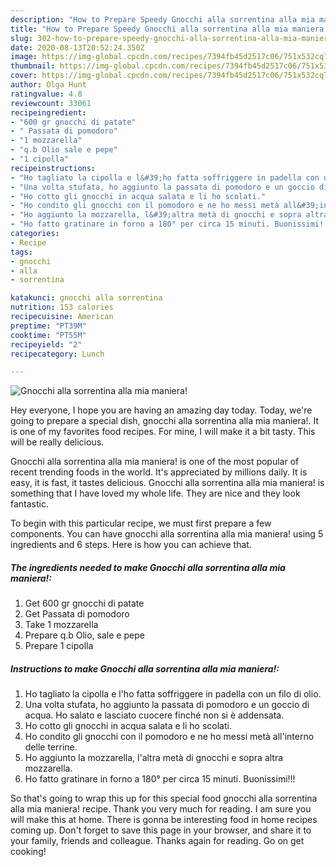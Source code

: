 ```yaml
---
description: "How to Prepare Speedy Gnocchi alla sorrentina alla mia maniera!"
title: "How to Prepare Speedy Gnocchi alla sorrentina alla mia maniera!"
slug: 302-how-to-prepare-speedy-gnocchi-alla-sorrentina-alla-mia-maniera
date: 2020-08-13T20:52:24.350Z
image: https://img-global.cpcdn.com/recipes/7394fb45d2517c06/751x532cq70/gnocchi-alla-sorrentina-alla-mia-maniera-recipe-main-photo.jpg
thumbnail: https://img-global.cpcdn.com/recipes/7394fb45d2517c06/751x532cq70/gnocchi-alla-sorrentina-alla-mia-maniera-recipe-main-photo.jpg
cover: https://img-global.cpcdn.com/recipes/7394fb45d2517c06/751x532cq70/gnocchi-alla-sorrentina-alla-mia-maniera-recipe-main-photo.jpg
author: Olga Hunt
ratingvalue: 4.8
reviewcount: 33061
recipeingredient:
- "600 gr gnocchi di patate"
- " Passata di pomodoro"
- "1 mozzarella"
- "q.b Olio sale e pepe"
- "1 cipolla"
recipeinstructions:
- "Ho tagliato la cipolla e l&#39;ho fatta soffriggere in padella con un filo di olio."
- "Una volta stufata, ho aggiunto la passata di pomodoro e un goccio di acqua. Ho salato e lasciato cuocere finché non si è addensata."
- "Ho cotto gli gnocchi in acqua salata e li ho scolati."
- "Ho condito gli gnocchi con il pomodoro e ne ho messi metà all&#39;interno delle terrine."
- "Ho aggiunto la mozzarella, l&#39;altra metà di gnocchi e sopra altra mozzarella."
- "Ho fatto gratinare in forno a 180° per circa 15 minuti. Buonissimi!!!"
categories:
- Recipe
tags:
- gnocchi
- alla
- sorrentina

katakunci: gnocchi alla sorrentina 
nutrition: 153 calories
recipecuisine: American
preptime: "PT39M"
cooktime: "PT55M"
recipeyield: "2"
recipecategory: Lunch

---
```



![Gnocchi alla sorrentina alla mia maniera!](https://img-global.cpcdn.com/recipes/7394fb45d2517c06/751x532cq70/gnocchi-alla-sorrentina-alla-mia-maniera-recipe-main-photo.jpg)

Hey everyone, I hope you are having an amazing day today. Today, we're going to prepare a special dish, gnocchi alla sorrentina alla mia maniera!. It is one of my favorites food recipes. For mine, I will make it a bit tasty. This will be really delicious.



Gnocchi alla sorrentina alla mia maniera! is one of the most popular of recent trending foods in the world. It's appreciated by millions daily. It is easy, it is fast, it tastes delicious. Gnocchi alla sorrentina alla mia maniera! is something that I have loved my whole life. They are nice and they look fantastic.


To begin with this particular recipe, we must first prepare a few components. You can have gnocchi alla sorrentina alla mia maniera! using 5 ingredients and 6 steps. Here is how you can achieve that.

<!--inarticleads1-->

##### The ingredients needed to make Gnocchi alla sorrentina alla mia maniera!:

1. Get 600 gr gnocchi di patate
1. Get  Passata di pomodoro
1. Take 1 mozzarella
1. Prepare q.b Olio, sale e pepe
1. Prepare 1 cipolla




<!--inarticleads2-->

##### Instructions to make Gnocchi alla sorrentina alla mia maniera!:

1. Ho tagliato la cipolla e l&#39;ho fatta soffriggere in padella con un filo di olio.
1. Una volta stufata, ho aggiunto la passata di pomodoro e un goccio di acqua. Ho salato e lasciato cuocere finché non si è addensata.
1. Ho cotto gli gnocchi in acqua salata e li ho scolati.
1. Ho condito gli gnocchi con il pomodoro e ne ho messi metà all&#39;interno delle terrine.
1. Ho aggiunto la mozzarella, l&#39;altra metà di gnocchi e sopra altra mozzarella.
1. Ho fatto gratinare in forno a 180° per circa 15 minuti. Buonissimi!!!




So that's going to wrap this up for this special food gnocchi alla sorrentina alla mia maniera! recipe. Thank you very much for reading. I am sure you will make this at home. There is gonna be interesting food in home recipes coming up. Don't forget to save this page in your browser, and share it to your family, friends and colleague. Thanks again for reading. Go on get cooking!
